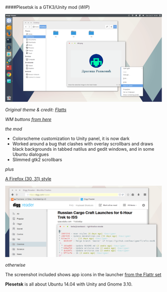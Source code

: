 ####Plesetsk is a GTK3/Unity mod (_WIP_)

![alt tag](https://raw.githubusercontent.com/baurigae/plesetsk/master/scrot.png)

_Original theme & credit: [Flatts](http://nale12.deviantart.com/#/art/Flatts-09022014-432924057?hf=1)_

_WM buttons [from here](http://vinceliuice.deviantart.com/#/art/Flattice-461445311?hf=1)_

_the mod_

- Colorscheme customization to Unity panel, it is now dark
- Worked around a bug that clashes with overlay scrollbars and draws black backgrounds in tabbed natilus and gedit windows, and in some Ubuntu dialogues
- Slimmed gtk2 scrollbars 

_plus_

[A Firefox (30, 31) style](https://github.com/baurigae/firefox-mods/blob/master/polaris.css)

![alt tag](https://raw.githubusercontent.com/baurigae/firefox-mods/master/polaris.png)

_otherwise_

The screenshot included shows app icons in the launcher [from the Flattr set](https://github.com/NitruxSA/flattr-icons)


**Plesetsk** is all about Ubuntu 14.04 with Unity and Gnome 3.10.
